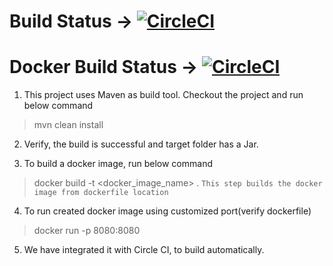 # Build Status -> [![CircleCI](https://circleci.com/gh/sandeepvalapi/Docker/tree/master.svg?style=svg)](https://circleci.com/gh/sandeepvalapi/Docker/tree/master)

# Docker Build Status -> [![CircleCI](https://circleci.com/gh/sandeepvalapi/Docker/tree/master.svg?style=svg)](https://circleci.com/gh/sandeepvalapi/Docker/tree/master)

1. This project uses Maven as build tool. Checkout the project and run below command
> mvn clean install

2. Verify, the build is successful and target folder has a Jar.

3. To build a docker image, run below command
> docker build -t <docker_image_name> .
```This step builds the docker image from dockerfile location```

4. To run created docker image using customized port(verify dockerfile) 
> docker run -p 8080:8080 <imagename>

5. We have integrated it with Circle CI, to build automatically.

